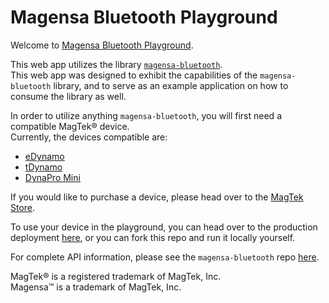 # Magensa Bluetooth Playground
Welcome to [Magensa Bluetooth Playground](https://btplayground.magensa.dev).  

This web app utilizes the library [```magensa-bluetooth```](https://www.npmjs.com/package/magensa-bluetooth).  
This web app was designed to exhibit the capabilities of the ```magensa-bluetooth``` library, and to serve as an example application on how to consume the library as well.  

In order to utilize anything ```magensa-bluetooth```, you will first need a compatible MagTek® device.  
Currently, the devices compatible are:  
- [eDynamo](https://www.magtek.com/product/edynamo)
- [tDynamo](https://www.magtek.com/product/tdynamo)
- [DynaPro Mini](https://www.magtek.com/product/dynapro-mini)  
 
If you would like to purchase a device, please head over to the [MagTek Store](https://shop.magtek.com/).  

To use your device in the playground, you can head over to the production deployment [here](https://btplayground.magensa.dev), or you can fork this repo and run it locally yourself.  

For complete API information, please see the ```magensa-bluetooth``` repo [here](https://github.com/Magensa/magensa-bluetooth).  

MagTek® is a registered trademark of MagTek, Inc.  
Magensa™ is a trademark of MagTek, Inc.
